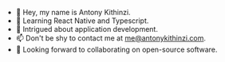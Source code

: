 - 👋 Hey, my name is Antony Kithinzi.
- 🌱 Learning React Native and Typescript.
- 🤔 Intrigued about application development.
- 📫 Don't be shy to contact me at [me@antonykithinzi.com](mailto:me@antonykithinzi.com).
- 💞 Looking forward to collaborating on open-source software.
 <!---
- 👀 I’m interested in ...
- 🌱 I’m currently learning ...
- 📫 How to reach me ...
- 💞️ I’m looking to collaborate on...

Tony-MK/Tony-MK is a ✨ unique ✨ repository because its `README.md` (this file) appears on your GitHub profile.
You can click the Preview link to take a look at your changes.
--->
